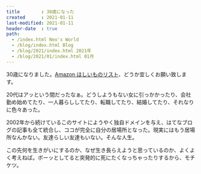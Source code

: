 ```yaml
---
title        : 30歳になった
created      : 2021-01-11
last-modified: 2021-01-11
header-date  : true
path:
  - /index.html Neo's World
  - /blog/index.html Blog
  - /blog/2021/index.html 2021年
  - /blog/2021/01/index.html 01月
---
```


30歳になりました。[Amazon ほしいものリスト](https://www.amazon.jp/hz/wishlist/ls/3GI7U5CDZXJFU)、どうか宜しくお願い致します。

20代はアッという間だったなぁ。どうしようもない女に引っかかったり、会社勤め始めてたり、一人暮らししてたり、転職してたり、結婚してたり、それなりに色々あった。

2002年から続けているこのサイトにようやく独自ドメインを与え、はてなブログの記事も全て統合し、ココが完全に自分の居場所となった。現実にはもう居場所なんかない。友達らしい友達もいない。そんな人生。

この先何を生きがいにするのか、なぜ生き長らえようと思っているのか、よくよく考えねば。ボーッとしてると突発的に死にたくなっちゃったりするから、モチケツ。
